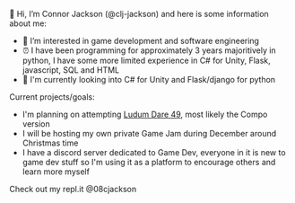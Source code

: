 👋 Hi, I’m Connor Jackson (@clj-jackson) and here is some information about me:

- 👀 I’m interested in game development and software engineering
- ⏰ I have been programming for approximately 3 years majoritively in python, I have some more limited experience in C# for Unity, Flask, javascript, SQL and HTML
- 🚁 I'm currently looking into C# for Unity and Flask/django for python

Current projects/goals:

- I'm planning on attempting [Ludum Dare 49](https://ldjam.com/), most likely the Compo version
- I will be hosting my own private Game Jam during December around Christmas time
- I have a discord server dedicated to Game Dev, everyone in it is new to game dev stuff so I'm using it as a platform to encourage others and learn more myself

Check out my repl.it @08cjackson
